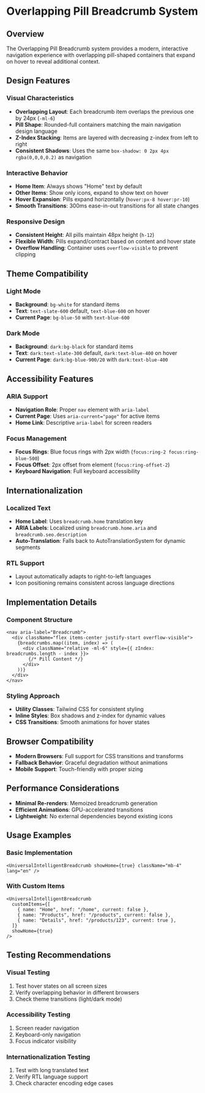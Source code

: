 # Overlapping Pill Breadcrumb System

## Overview

The Overlapping Pill Breadcrumb system provides a modern, interactive navigation experience with overlapping pill-shaped containers that expand on hover to reveal additional context.

## Design Features

### Visual Characteristics

- **Overlapping Layout**: Each breadcrumb item overlaps the previous one by 24px (`-ml-6`)
- **Pill Shape**: Rounded-full containers matching the main navigation design language
- **Z-Index Stacking**: Items are layered with decreasing z-index from left to right
- **Consistent Shadows**: Uses the same `box-shadow: 0 2px 4px rgba(0,0,0,0.2)` as navigation

### Interactive Behavior

- **Home Item**: Always shows "Home" text by default
- **Other Items**: Show only icons, expand to show text on hover
- **Hover Expansion**: Pills expand horizontally (`hover:px-8 hover:pr-10`)
- **Smooth Transitions**: 300ms ease-in-out transitions for all state changes

### Responsive Design

- **Consistent Height**: All pills maintain 48px height (`h-12`)
- **Flexible Width**: Pills expand/contract based on content and hover state
- **Overflow Handling**: Container uses `overflow-visible` to prevent clipping

## Theme Compatibility

### Light Mode

- **Background**: `bg-white` for standard items
- **Text**: `text-slate-600` default, `text-blue-600` on hover
- **Current Page**: `bg-blue-50` with `text-blue-600`

### Dark Mode

- **Background**: `dark:bg-black` for standard items
- **Text**: `dark:text-slate-300` default, `dark:text-blue-400` on hover
- **Current Page**: `dark:bg-blue-900/20` with `dark:text-blue-400`

## Accessibility Features

### ARIA Support

- **Navigation Role**: Proper `nav` element with `aria-label`
- **Current Page**: Uses `aria-current="page"` for active items
- **Home Link**: Descriptive `aria-label` for screen readers

### Focus Management

- **Focus Rings**: Blue focus rings with 2px width (`focus:ring-2 focus:ring-blue-500`)
- **Focus Offset**: 2px offset from element (`focus:ring-offset-2`)
- **Keyboard Navigation**: Full keyboard accessibility

## Internationalization

### Localized Text

- **Home Label**: Uses `breadcrumb.home` translation key
- **ARIA Labels**: Localized using `breadcrumb.home.aria` and `breadcrumb.seo.description`
- **Auto-Translation**: Falls back to AutoTranslationSystem for dynamic segments

### RTL Support

- Layout automatically adapts to right-to-left languages
- Icon positioning remains consistent across language directions

## Implementation Details

### Component Structure

```tsx
<nav aria-label="Breadcrumb">
  <div className="flex items-center justify-start overflow-visible">
    {breadcrumbs.map((item, index) => (
      <div className="relative -ml-6" style={{ zIndex: breadcrumbs.length - index }}>
        {/* Pill Content */}
      </div>
    ))}
  </div>
</nav>
```

### Styling Approach

- **Utility Classes**: Tailwind CSS for consistent styling
- **Inline Styles**: Box shadows and z-index for dynamic values
- **CSS Transitions**: Smooth animations for hover states

## Browser Compatibility

- **Modern Browsers**: Full support for CSS transitions and transforms
- **Fallback Behavior**: Graceful degradation without animations
- **Mobile Support**: Touch-friendly with proper sizing

## Performance Considerations

- **Minimal Re-renders**: Memoized breadcrumb generation
- **Efficient Animations**: GPU-accelerated transitions
- **Lightweight**: No external dependencies beyond existing icons

## Usage Examples

### Basic Implementation

```tsx
<UniversalIntelligentBreadcrumb showHome={true} className="mb-4" lang="en" />
```

### With Custom Items

```tsx
<UniversalIntelligentBreadcrumb
  customItems={[
    { name: "Home", href: "/home", current: false },
    { name: "Products", href: "/products", current: false },
    { name: "Details", href: "/products/123", current: true },
  ]}
  showHome={true}
/>
```

## Testing Recommendations

### Visual Testing

1. Test hover states on all screen sizes
2. Verify overlapping behavior in different browsers
3. Check theme transitions (light/dark mode)

### Accessibility Testing

1. Screen reader navigation
2. Keyboard-only navigation
3. Focus indicator visibility

### Internationalization Testing

1. Test with long translated text
2. Verify RTL language support
3. Check character encoding edge cases

